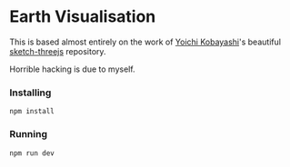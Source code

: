 # Earth Visualisation

This is based almost entirely on the work of [Yoichi
Kobayashi](http://www.tplh.net/)'s beautiful
[sketch-threejs](http://ykob.github.io/sketch-threejs/) repository.

Horrible hacking is due to myself.

### Installing

```
npm install
```


### Running

```
npm run dev
```
